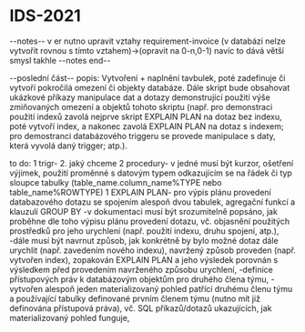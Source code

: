 # IDS-2021
--notes--
v er nutno upravit vztahy requirement-invoice (v databázi nelze vytvořit rovnou s tímto vztahem)->(opravit na 0-n,0-1) navíc to dává větší smysl takhle
--notes end--

--poslední část--
popis:
Vytvoření + naplnění tavbulek, poté zadefinuje či vytvoří pokročilá omezení či objekty databáze. Dále skript bude obsahovat ukázkové příkazy manipulace dat a dotazy demonstrující použití výše zmiňovaných omezení a objektů tohoto skriptu (např. pro demonstraci použití indexů zavolá nejprve skript EXPLAIN PLAN na dotaz bez indexu, poté vytvoří index, a nakonec zavolá EXPLAIN PLAN na dotaz s indexem; pro demostranci databázového triggeru se provede manipulace s daty, která vyvolá daný trigger; atp.).

to do:
1 trigr-   2. jaký chceme
2 procedury-    v jedné musí být kurzor, 
                ošetření výjimek, 
                použití proměnné s datovým typem odkazujícím se na řádek či typ sloupce tabulky (table_name.column_name%TYPE nebo table_name%ROWTYPE)
1 EXPLAIN PLAN- pro výpis plánu provedení databazového dotazu se spojením alespoň dvou tabulek, agregační funkcí a klauzulí GROUP BY
                -v dokumentaci musí být srozumitelně popsáno, jak proběhne dle toho výpisu plánu provedení dotazu, vč. objasnění použitých prostředků pro jeho urychlení (např. použití indexu, druhu spojení, atp.),               
                -dále musí být navrnut způsob, jak konkrétně by bylo možné dotaz dále urychlit (např. zavedením nového indexu), navržený způsob proveden (např. vytvořen index), zopakován EXPLAIN PLAN a jeho výsledek porovnán s výsledkem před provedením navrženého způsobu urychlení,
-definice přístupových práv k databázovým objektům pro druhého člena týmu,
-vytvořen alespoň jeden materializovaný pohled patřící druhému členu týmu a používající tabulky definované prvním členem týmu (nutno mít již definována přístupová práva), vč. SQL příkazů/dotazů ukazujících, jak materializovaný pohled funguje,

